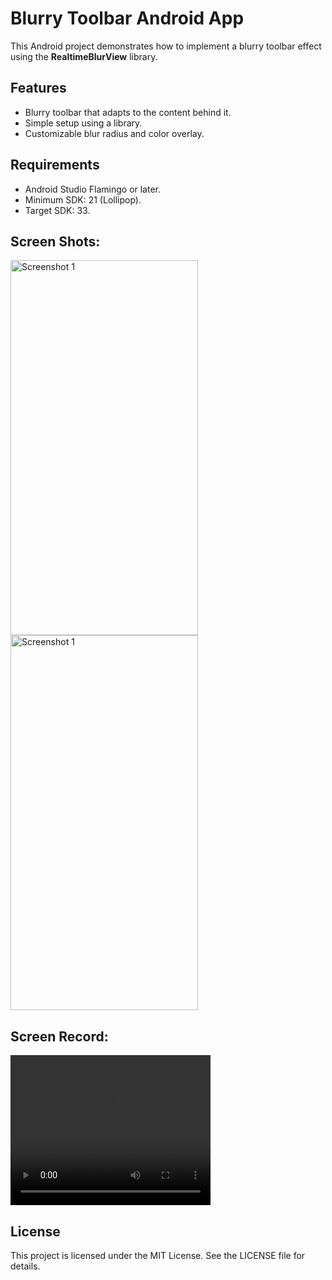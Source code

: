 # Blurry Toolbar Android App

This Android project demonstrates how to implement a blurry toolbar effect using the **RealtimeBlurView** library.

## Features
- Blurry toolbar that adapts to the content behind it.
- Simple setup using a library.
- Customizable blur radius and color overlay.

## Requirements
- Android Studio Flamingo or later.
- Minimum SDK: 21 (Lollipop).
- Target SDK: 33.

## Screen Shots:
<img src="https://github.com/user-attachments/assets/aecac0db-52f4-4392-9e25-b9417e8db4e4" alt="Screenshot 1" width="300" height="600">
<img src="https://github.com/user-attachments/assets/aa91c686-c226-49ce-ba5f-e38030b37f6c" alt="Screenshot 1" width="300" height="600">


## Screen Record:
<video width="320" height="240" controls>
<source src="https://github.com/user-attachments/assets/a80a695b-ae0c-4f35-8276-7fb7dcd6d395" type="video/mp4">
</video>




## License
This project is licensed under the MIT License. See the LICENSE file for details.
